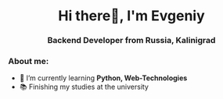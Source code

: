 
<div id="header" align="center">
  <h1>Hi there👋, I'm Evgeniy</h1>
  <h3>Backend Developer from Russia, Kalinigrad</h3>
</div>

### About me:

- 🌱 I’m currently learning **Python, Web-Technologies**
- 📚 Finishing my studies at the university
  
